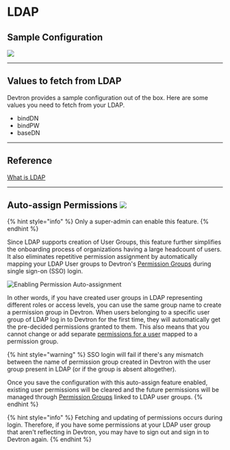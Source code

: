 # LDAP

## Sample Configuration

![](https://devtron-public-asset.s3.us-east-2.amazonaws.com/images/global-configurations/sso-login-service/ldap.jpg)

---

## Values to fetch from LDAP

Devtron provides a sample configuration out of the box. Here are some values you need to fetch from your LDAP.

* bindDN
* bindPW
* baseDN

---

## Reference

[What is LDAP](https://www.okta.com/identity-101/what-is-ldap/)

---

## Auto-assign Permissions [![](https://devtron-public-asset.s3.us-east-2.amazonaws.com/images/elements/EnterpriseTag.svg)](https://devtron.ai/pricing)

{% hint style="info" %}
Only a super-admin can enable this feature.
{% endhint %}

Since LDAP supports creation of User Groups, this feature further simplifies the onboarding process of organizations having a large headcount of users. It also eliminates repetitive permission assignment by automatically mapping your LDAP User groups to Devtron's [Permission Groups](../permission-groups.md) during single sign-on (SSO) login.

![Enabling Permission Auto-assignment](https://devtron-public-asset.s3.us-east-2.amazonaws.com/images/global-configurations/sso-login-service/secret/auto-grant-ldap.jpg)

In other words, if you have created user groups in LDAP representing different roles or access levels, you can use the same group name to create a permission group in Devtron. When users belonging to a specific user group of LDAP log in to Devtron for the first time, they will automatically get the pre-decided permissions granted to them. This also means that you cannot change or add separate [permissions for a user](../user-access.md) mapped to a permission group.

{% hint style="warning" %}
SSO login will fail if there's any mismatch between the name of permission group created in Devtron with the user group present in LDAP (or if the group is absent altogether).

Once you save the configuration with this auto-assign feature enabled, existing user permissions will be cleared and the future permissions will be managed through [Permission Groups](../permission-groups.md) linked to LDAP user groups.
{% endhint %}

{% hint style="info" %}
Fetching and updating of permissions occurs during login. Therefore, if you have some permissions at your LDAP user group that aren't reflecting in Devtron, you may have to sign out and sign in to Devtron again.
{% endhint %}









